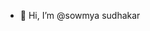 - 👋 Hi, I’m @sowmya sudhakar

<!---
sowmyasudhakar18/sowmyasudhakar18 is a ✨ special ✨ repository because its `README.md` (this file) appears on your GitHub profile.
You can click the Preview link to take a look at your changes.
--->
